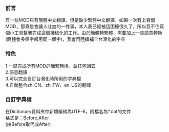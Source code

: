 ### 前言
有一些MOD只有簡體中文翻譯，但是缺少繁體中文翻譯，如果一次有上百個MOD，那真是會讓人吐血的一件事，本人我已經被這困擾很久了，所以忍不住寫個小工具幫我完成這個機械化的工作。由於簡體轉繁體，需要加上一些語意轉換(簡體會多個字都用同一個字)，我會再陸續補全台灣化的字典
### 特色
1.一鍵完成所有MOD的簡繁轉換，並打包回去<br />
2.語意翻譯<br />
3.可以完全自訂台灣化時所用的字典檔<br />
4.自動整合zh_CN、zh_TW、en_US的翻譯<br />

### 自訂字典檔
在Dictionary資料夾中新增編碼為UTF-8，附檔名為*.dat的文件<br />
格式是：Before,After<br />
(由Before取代成After)<br />
